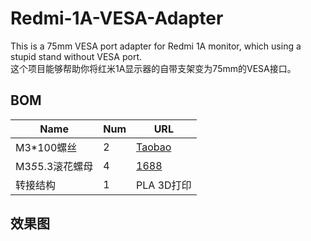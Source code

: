 # Redmi-1A-VESA-Adapter
This is a 75mm VESA port adapter for Redmi 1A monitor, which using a stupid stand without VESA port.  
这个项目能够帮助你将红米1A显示器的自带支架变为75mm的VESA接口。

## BOM

| Name | Num | URL |
| --- | --- | --- |
| M3*100螺丝 | 2 | [Taobao](https://detail.tmall.com/item.htm?_u=a3t2jj8gf92d&id=587778806234&spm=a1z09.2.0.0.13802e8dpN5hzR&skuId=4903450320144) |
| M3*5*5.3滚花螺母 | 4 | [1688](https://detail.1688.com/offer/613672580341.html?spm=a360q.8274423.0.0.49c84c9a0qBFgW) |
| 转接结构 | 1 | PLA 3D打印 |

## 效果图

